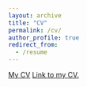 ```yaml
---
layout: archive
title: "CV"
permalink: /cv/
author_profile: true
redirect_from:
  - /resume
---
```


[My CV](https://github.com/KyungbokLee/KyungbokLee.github.io/blob/master/_pages/CV.pdf)
<a href="https://github.com/KyungbokLee/KyungbokLee.github.io/blob/master/_pages/CV.pdf" target="_blank">Link to my CV.</a>


